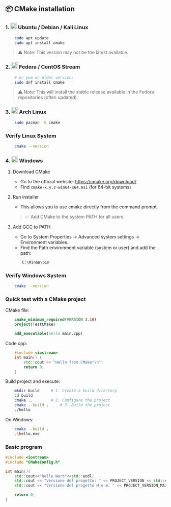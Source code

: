 ## 📦 CMake installation 

### 1. <img src="https://skillicons.dev/icons?i=ubuntu" width="20" alt="Gallery" /> Ubuntu / Debian / Kali Linux

```bash
    sudo apt update
    sudo apt install cmake
```

> ⚠️ Note: This version may not be the latest available.


### 2. <img src="https://skillicons.dev/icons?i=linux" width="20" alt="Gallery" /> Fedora / CentOS Stream

```bash
    # or yum on older versions
    sudo dnf install cmake       
```

> ⚠️ Note: This will install the stable release available in the Fedora repositories (often updated).

### 3. <img src="https://skillicons.dev/icons?i=arch" width="20" alt="Gallery" /> Arch Linux

```bash
    sudo pacman -S cmake       
```

### Verify Linux System

```bash
    cmake --version
```

### 4. <img src="https://skillicons.dev/icons?i=windows" width="20" alt="Gallery" /> Windows

1. Download CMake
    - Go to the official website: https://cmake.org/download/ 
    - Find `cmake-x.y.z-win64-x64.msi` (for 64-bit systems)

2. Run installer
    - This allows you to use cmake directly from the command prompt.
    
    > ✅ Add CMake to the system PATH for all users

3. Add GCC to PATH
    - Go to System Properties → Advanced system settings → Environment variables.
    - Find the Path environment variable (system or user) and add the path:
    ```bash
        C:\MinGW\bin
    ```

### Verify Windows System

```bash
    cmake --version
```

### Quick test with a CMake project

CMake file:
```CMake
    cmake_minimum_required(VERSION 3.10)
    project(TestCMake)

    add_executable(hello main.cpp)
```
Code cpp:
```Cpp
    #include <iostream>
    int main() {
        std::cout << "Hello from CMake!\n";
        return 0;
    }
```
Build project and execute:
```bash
    mkdir build     # 1. Create a build directory
    cd build
    cmake ..        # 2. Configure the project
    cmake --build .     # 3. Build the project
    ./hello
```
On Windows:
```bash
    cmake --build .
    .\hello.exe
```


### Basic program

```cpp
#include <iostream>
#include "CMakeConfig.h"

int main(){
    std::cout<<"hello Word"<<std::endl;
    std::cout << "Versione del progetto: " << PROJECT_VERSION << std::endl;
    std::cout << "Versione del progetto M e m: " << PROJECT_VERSION_MAJOR << "." << PROJECT_VERSION_MINOR << std::endl;

    return 0;
}
```